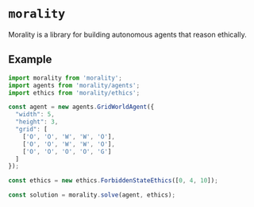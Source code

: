 # `morality`

Morality is a library for building autonomous agents that reason ethically.

## Example

```js
import morality from 'morality';
import agents from 'morality/agents';
import ethics from 'morality/ethics';

const agent = new agents.GridWorldAgent({
  "width": 5,
  "height": 3,
  "grid": [
    ['O', 'O', 'W', 'W', 'O'],
    ['O', 'O', 'W', 'W', 'O'],
    ['O', 'O', 'O', 'O', 'G']
  ]
});

const ethics = new ethics.ForbiddenStateEthics([0, 4, 10]);

const solution = morality.solve(agent, ethics);
```